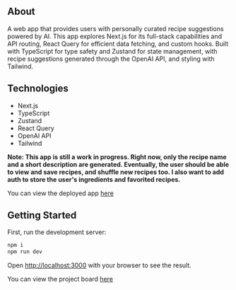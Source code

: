 ## About

A web app that provides users with personally curated recipe suggestions powered by AI. This app explores Next.js for its full-stack capabilities and API routing, React Query for efficient data fetching, and custom hooks. Built with TypeScript for type safety and Zustand for state management, with recipe suggestions generated through the OpenAI API, and styling with Tailwind. 

## Technologies
- Next.js
- TypeScript
- Zustand
- React Query
- OpenAI API
- Tailwind

**Note: This app is still a work in progress. Right now, only the recipe name and a short description are generated. Eventually, the user should be able to view and save recipes, and shuffle new recipes too. I also want to add auth to store the user's ingredients and favorited recipes.**

You can view the deployed app [here](whats-cookin-v2.vercel.app)

## Getting Started

First, run the development server:

```bash
npm i
npm run dev
```

Open [http://localhost:3000](http://localhost:3000) with your browser to see the result.

You can view the project board [here](http://localhost:3000](https://github.com/users/rickytrandev/projects/6))
